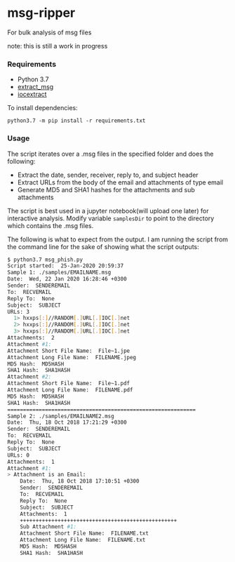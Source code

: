 # msg-ripper
For bulk analysis of msg files

note: this is still a work in progress

### Requirements
* Python 3.7
* [extract_msg](https://github.com/mattgwwalker/msg-extractor)
* [iocextract](https://github.com/InQuest/python-iocextract)

To install dependencies:

`python3.7 -m pip install -r requirements.txt`

### Usage
The script iterates over a .msg files in the specified folder and does the following:
 * Extract the date, sender, receiver, reply to, and subject header
 * Extract URLs from the body of the email and attachments of type email
 * Generate MD5 and SHA1 hashes for the attachments and sub attachments

The script is best used in a jupyter notebook(will upload one later) for interactive analysis. Modify variable `samplesDir` to point to the directory which contains the .msg files.

The following is what to expect from the output. I am running the script from the command line for the sake of showing what the script outputs:
```bash
$ python3.7 msg_phish.py 
Script started:  25-Jan-2020 20:59:37
Sample 1: ./samples/EMAILNAME.msg
Date:  Wed, 22 Jan 2020 16:28:46 +0300
Sender:  SENDEREMAIL
To:  RECVEMAIL
Reply To:  None
Subject:  SUBJECT
URLs: 3
  1> hxxps[:]//RANDOM[.]URL[.]IOC[.]net
  2> hxxps[:]//RANDOM[.]URL[.]IOC[.]net
  3> hxxps[:]//RANDOM[.]URL[.]IOC[.]net
Attachments:  2
Attachment #1:
Attachment Short File Name:  File~1.jpe
Attachment Long File Name:  FILENAME.jpeg
MD5 Hash:  MD5HASH
SHA1 Hash:  SHA1HASH
Attachment #2:
Attachment Short File Name:  File~1.pdf
Attachment Long File Name:  FILENAME.pdf
MD5 Hash:  MD5HASH
SHA1 Hash:  SHA1HASH
============================================================
Sample 2: ./samples/EMAILNAME2.msg
Date:  Thu, 18 Oct 2018 17:21:29 +0300
Sender:  SENDEREMAIL
To:  RECVEMAIL
Reply To:  None
Subject:  SUBJECT 
URLs: 0
Attachments:  1
Attachment #1:
> Attachment is an Email:
    Date:  Thu, 18 Oct 2018 17:10:51 +0300
    Sender:  SENDEREMAIL
    To:  RECVEMAIL
    Reply To:  None
    Subject:  SUBJECT
    Attachments:  1
    ++++++++++++++++++++++++++++++++++++++++++++++++++
    Sub Attachment #1:
    Attachment Short File Name:  FILENAME.txt
    Attachment Long File Name:  FILENAME.txt
    MD5 Hash:  MD5HASH
    SHA1 Hash:  SHA1HASH
```
